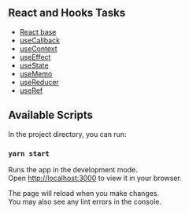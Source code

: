 ## React and Hooks Tasks

- [React base](./src/pages/default/)
- [useCallback](./src/pages/useCallback)
- [useContext](./src/pages/useContext)
- [useEffect](./src/pages/useEffect)
- [useState](./src/pages/useState)
- [useMemo](./src/pages/useMemo)
- [useReducer](./src/pages/useReducer)
- [useRef](./src/pages/useRef)

## Available Scripts

In the project directory, you can run:

### `yarn start`

Runs the app in the development mode.\
Open [http://localhost:3000](http://localhost:3000) to view it in your browser.

The page will reload when you make changes.\
You may also see any lint errors in the console.
